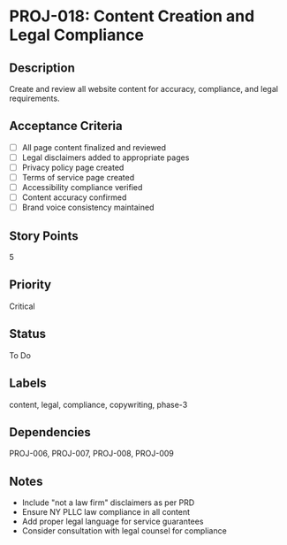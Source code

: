 # PROJ-018: Content Creation and Legal Compliance

## Description
Create and review all website content for accuracy, compliance, and legal requirements.

## Acceptance Criteria
- [ ] All page content finalized and reviewed
- [ ] Legal disclaimers added to appropriate pages
- [ ] Privacy policy page created
- [ ] Terms of service page created
- [ ] Accessibility compliance verified
- [ ] Content accuracy confirmed
- [ ] Brand voice consistency maintained

## Story Points
5

## Priority
Critical

## Status
To Do

## Labels
content, legal, compliance, copywriting, phase-3

## Dependencies
PROJ-006, PROJ-007, PROJ-008, PROJ-009

## Notes
- Include "not a law firm" disclaimers as per PRD
- Ensure NY PLLC law compliance in all content
- Add proper legal language for service guarantees
- Consider consultation with legal counsel for compliance
